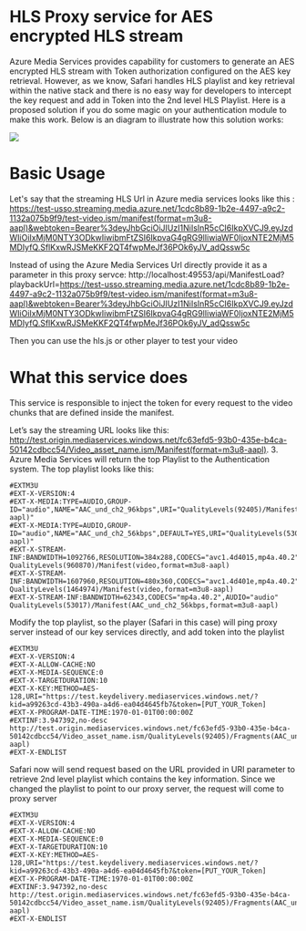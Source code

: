 # HLS Proxy service for AES encrypted HLS stream

Azure Media Services provides capability for customers to generate an AES encrypted HLS stream with Token authorization configured on the AES key retrieval. However, as we know, Safari handles HLS playlist and key retrieval within the native stack and there is no easy way for developers to intercept the key request and add in Token into the 2nd level HLS Playlist. Here is a proposed solution if you do some magic on your authentication module to make this work. Below is an diagram to illustrate how this solution works: 

![](http://acom.azurecomcdn.net/80C57D/blogmedia/blogmedia/2015/03/03/architecture_thumb.png)

# Basic Usage
Let's say that the streaming HLS Url in Azure media services looks like this :
https://test-usso.streaming.media.azure.net/1cdc8b89-1b2e-4497-a9c2-1132a075b9f9/test-video.ism/manifest(format=m3u8-aapl)&webtoken=Bearer%3deyJhbGciOiJIUzI1NiIsInR5cCI6IkpXVCJ9.eyJzdWIiOiIxMjM0NTY3ODkwIiwibmFtZSI6IkpvaG4gRG9lIiwiaWF0IjoxNTE2MjM5MDIyfQ.SflKxwRJSMeKKF2QT4fwpMeJf36POk6yJV_adQssw5c

Instead of using the Azure Media Services Url directly provide it as a parameter in this proxy servce:
http://localhost:49553/api/ManifestLoad?playbackUrl=https://test-usso.streaming.media.azure.net/1cdc8b89-1b2e-4497-a9c2-1132a075b9f9/test-video.ism/manifest(format=m3u8-aapl)&webtoken=Bearer%3deyJhbGciOiJIUzI1NiIsInR5cCI6IkpXVCJ9.eyJzdWIiOiIxMjM0NTY3ODkwIiwibmFtZSI6IkpvaG4gRG9lIiwiaWF0IjoxNTE2MjM5MDIyfQ.SflKxwRJSMeKKF2QT4fwpMeJf36POk6yJV_adQssw5c

Then you can use the hls.js or other player to test your video


# What this service does
This service is responsible to inject the token for every request to the video chunks that are defined inside the manifest.

Let’s say the streaming URL looks like this: http://test.origin.mediaservices.windows.net/fc63efd5-93b0-435e-b4ca-50142cdbcc54/Video_asset_name.ism/Manifest(format=m3u8-aapl). 3. Azure Media Services will return the top Playlist to the Authentication system. The top playlist looks like this:

```
#EXTM3U 
#EXT-X-VERSION:4 
#EXT-X-MEDIA:TYPE=AUDIO,GROUP-ID="audio",NAME="AAC_und_ch2_96kbps",URI="QualityLevels(92405)/Manifest(AAC_und_ch2_96kbps,format=m3u8-aapl)" 
#EXT-X-MEDIA:TYPE=AUDIO,GROUP-ID="audio",NAME="AAC_und_ch2_56kbps",DEFAULT=YES,URI="QualityLevels(53017)/Manifest(AAC_und_ch2_56kbps,format=m3u8-aapl)"
#EXT-X-STREAM-INF:BANDWIDTH=1092766,RESOLUTION=384x288,CODECS="avc1.4d4015,mp4a.40.2",AUDIO="audio"
QualityLevels(960870)/Manifest(video,format=m3u8-aapl)
#EXT-X-STREAM-INF:BANDWIDTH=1607960,RESOLUTION=480x360,CODECS="avc1.4d401e,mp4a.40.2",AUDIO="audio"
QualityLevels(1464974)/Manifest(video,format=m3u8-aapl)
#EXT-X-STREAM-INF:BANDWIDTH=62343,CODECS="mp4a.40.2",AUDIO="audio"
QualityLevels(53017)/Manifest(AAC_und_ch2_56kbps,format=m3u8-aapl) 
```
Modify the top playlist, so the player (Safari in this case) will ping proxy server instead of our key services directly, and add token into the playlist

```
#EXTM3U
#EXT-X-VERSION:4
#EXT-X-ALLOW-CACHE:NO
#EXT-X-MEDIA-SEQUENCE:0
#EXT-X-TARGETDURATION:10
#EXT-X-KEY:METHOD=AES-128,URI="https://test.keydelivery.mediaservices.windows.net/?kid=a99263cd-43b3-490a-a4d6-ea04d4645fb7&token=[PUT_YOUR_Token]
#EXT-X-PROGRAM-DATE-TIME:1970-01-01T00:00:00Z
#EXTINF:3.947392,no-desc
http://test.origin.mediaservices.windows.net/fc63efd5-93b0-435e-b4ca-50142cdbcc54/Video_asset_name.ism/QualityLevels(92405)/Fragments(AAC_und_ch2_96kbps=0,format=m3u8-aapl)
#EXT-X-ENDLIST
```

Safari now will send  request based on the URL provided in URI parameter to retrieve 2nd level playlist which contains the key information. Since we changed the playlist to point to our proxy server, the request will come to proxy server

```
#EXTM3U
#EXT-X-VERSION:4
#EXT-X-ALLOW-CACHE:NO
#EXT-X-MEDIA-SEQUENCE:0
#EXT-X-TARGETDURATION:10
#EXT-X-KEY:METHOD=AES-128,URI="https://test.keydelivery.mediaservices.windows.net/?kid=a99263cd-43b3-490a-a4d6-ea04d4645fb7&token=[PUT_YOUR_Token]
#EXT-X-PROGRAM-DATE-TIME:1970-01-01T00:00:00Z
#EXTINF:3.947392,no-desc
http://test.origin.mediaservices.windows.net/fc63efd5-93b0-435e-b4ca-50142cdbcc54/Video_asset_name.ism/QualityLevels(92405)/Fragments(AAC_und_ch2_96kbps=0,format=m3u8-aapl)
#EXT-X-ENDLIST
```

